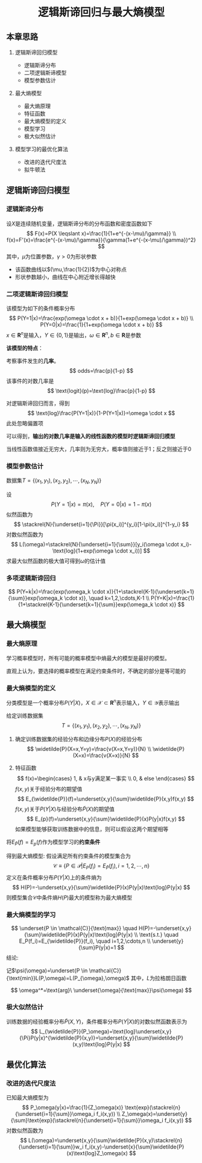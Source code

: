 # <center> 逻辑斯谛回归与最大熵模型

## 本章思路

1. 逻辑斯谛回归模型
   - 逻辑斯谛分布
   - 二项逻辑斯谛模型
   - 模型参数估计

2. 最大熵模型
   - 最大熵原理
   - 特征函数
   - 最大熵模型的定义
   - 模型学习
   - 极大似然估计

3. 模型学习的最优化算法
   - 改进的迭代尺度法
   - 拟牛顿法


## 逻辑斯谛回归模型

### 逻辑斯谛分布

设$X$是连续随机变量，逻辑斯谛分布的分布函数和密度函数如下
$$
F(x)=P(X \leqslant x)=\frac{1}{1+e^{-(x-\mu)/\gamma}} \\
f(x)=F'(x)=\frac{e^{-(x-\mu)/\gamma}}{\gamma(1+e^{-(x-\mu)/\gamma})^2}
$$
其中，$\mu$为位置参数，$\gamma > 0$为形状参数

- 该函数曲线以$(\mu,\frac{1}{2})$为中心对称点
- 形状参数越小，曲线在中心附近增长得越快

### 二项逻辑斯谛回归模型

该模型为如下的条件概率分布
$$
P(Y=1|x)=\frac{exp(\omega \cdot x + b)}{1+exp(\omega \cdot x + b)} \\
P(Y=0|x)=\frac{1}{1+exp(\omega \cdot x + b)} 
$$
$x \in \mathbf{R}^n$是输入，$Y \in \{0,1\}$是输出，$\omega \in \mathbf{R}^n, b \in \mathbf{R}$是参数

**该模型的特点**：

考察事件发生的**几率**。
$$
odds=\frac{p}{1-p}
$$
该事件的对数几率是
$$
\text{logit}(p)=\text{log}\frac{p}{1-p}
$$

对逻辑斯谛回归而言，得到
$$
\text{log}\frac{P(Y=1|x)}{1-P(Y=1|x)}=\omega \cdot x
$$
此处忽略偏置项

可以得到，**输出的对数几率是输入的线性函数的模型时逻辑斯谛回归模型**

当线性函数值接近无穷大，几率则为无穷大，概率值则接近于1；反之则接近于0

### 模型参数估计

数据集$T=\{(x_1,y_1),(x_2,y_2),\cdots,(x_N,y_N)\}$

设
$$
P(Y=1|x)=\pi(x), \quad P(Y=0|x)=1-\pi(x)
$$
似然函数为
$$
\stackrel{N}{\underset{i=1}{\Pi}}[\pi(x_i)]^{y_i}[1-\pi(x_i)]^{1-y_i}
$$
对数似然函数为
$$
L(\omega)=\stackrel{N}{\underset{i=1}{\sum}}[y_i(\omega \cdot x_i)-\text{log}(1+exp(\omega \cdot x_i))]
$$
求最大似然函数的极大值可得到$\omega$的估计值

### 多项逻辑斯谛回归

$$
P(Y=k|x)=\frac{exp(\omega_k \cdot x)}{1+\stackrel{K-1}{\underset{k=1}{\sum}}exp(\omega_k \cdot x)}, \quad k=1,2,\cdots,K-1 \\
P(Y=K|x)=\frac{1}{1+\stackrel{K-1}{\underset{k=1}{\sum}}exp(\omega_k \cdot x)}
$$

## 最大熵模型

### 最大熵原理

学习概率模型时，所有可能的概率模型中熵最大的模型是最好的模型。

直观上认为，要选择的概率模型在满足约束条件时，不确定的部分是等可能的

### 最大熵模型的定义

分类模型是一个概率分布$P(Y|X)$，$X \in \mathcal{X} \subset \mathbf{R}^n$表示输入，$Y \in \mathcal{Y}$表示输出

给定训练数据集
$$
T=\{(x_1,y_1),(x_2,y_2),\cdots,(x_N,y_N)\}
$$

1. 确定训练数据集的经验分布和边缘分布$P(X)$的经验分布
   $$
   \widetilde{P}(X=x,Y=y)=\frac{v(X=x,Y=y)}{N} \\
   \widetilde{P}(X=x)=\frac{v(X=x)}{N}
   $$

2. 特征函数
   $$
   f(x)=\begin{cases}
    1, & x与y满足某一事实 \\
    0, & else
   \end{cases}
   $$
   $f(x,y)$关于经验分布的期望值
   $$
   E_{\widetilde{P}}(f)=\underset{x,y}{\sum}\widetilde{P}(x,y)f(x,y)
   $$
   $f(x,y)$关于$P(Y|X)$与经验分布$\widetilde{P}(X)$的期望值
   $$
   E_{p}(f)=\underset{x,y}{\sum}\widetilde{P}(x)P(y|x)f(x,y)
   $$
   如果模型能够获取训练数据中的信息，则可以假设这两个期望相等

将$E_{\widetilde{P}}(f)=E_{p}(f)$作为模型学习的**约束条件**

得到最大熵模型: 假设满足所有约束条件的模型集合为
$$
\mathcal{C} \equiv \{P \in \mathcal{P}|E_P(f_i)=E_{\widetilde{P}}(f_i), i=1,2,\cdots,n\}
$$
定义在条件概率分布$P(Y|X)$上的条件熵为
$$
H(P)=-\underset{x,y}{\sum}\widetilde{P}(x)P(y|x)\text{log}P(y|x)
$$
则模型集合$\mathcal{C}$中条件熵$H(P)$最大的模型称为最大熵模型

### 最大熵模型的学习

$$
\underset{P \in \mathcal{C}}{\text{max}} \quad H(P)=-\underset{x,y}{\sum}\widetilde{P}(x)P(y|x)\text{log}P(y|x) \\
\text{s.t.} \quad E_P(f_i)=E_{\widetilde{P}}(f_i), \quad i=1,2,\cdots,n \\
\underset{y}{\sum}P(y|x)=1
$$
结论:

记$\psi(\omega)=\underset{P \in \mathcal{C}}{\text{min}}L(P,\omega)=L(P_{\omega},\omega)$
其中，$L$为拉格朗日函数

$$
\omega^*=\text{arg}\ \underset{\omega}{\text{max}}\psi(\omega)
$$

### 极大似然估计

训练数据的经验概率分布$\widetilde{P}(X,Y)$，条件概率分布$P(Y|X)$的对数似然函数表示为
$$
L_{\widetilde{P}}(P_\omega)=\text{log}\underset{x,y}{\Pi}P(y|x)^{\widetilde{P}(x,y)}=\underset{x,y}{\sum}\widetilde{P}(x,y)\text{log}P(y|x)
$$

## 最优化算法

### 改进的迭代尺度法

已知最大熵模型为
$$
P_\omega(y|x)=\frac{1}{Z_\omega(x)} \text{exp}(\stackrel{n}{\underset{i=1}{\sum}}\omega_i f_i(x,y)) \\
Z_\omega(x)=\underset{y}{\sum}\text{exp}(\stackrel{n}{\underset{i=1}{\sum}}\omega_i f_i(x,y))
$$
对数似然函数为
$$
L(\omega)=\underset{x,y}{\sum}\widetilde{P}(x,y)\stackrel{n}{\underset{i=1}{\sum}}w_i f_i(x,y)-\underset{x}{\sum}\widetilde{P}(x)\text{log}Z_\omega(x)
$$

